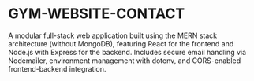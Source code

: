 # GYM-WEBSITE-CONTACT
A modular full-stack web application built using the MERN stack architecture (without MongoDB), featuring React for the frontend and Node.js with Express for the backend. Includes secure email handling via Nodemailer, environment management with dotenv, and CORS-enabled frontend-backend integration.
